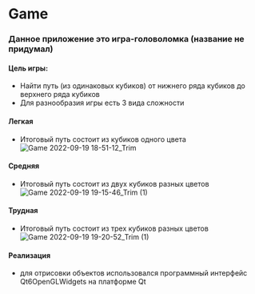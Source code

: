 # Game
### Данное приложение это игра-головоломка (название не придумал)
#### Цель игры:
- Найти путь (из одинаковых кубиков) от нижнего ряда кубиков до верхнего ряда кубиков
- Для разнообразия игры есть 3 вида сложности
#### Легкая
- Итоговый путь состоит из кубиков одного цвета
![Game 2022-09-19 18-51-12_Trim](https://user-images.githubusercontent.com/69618032/191061973-2bc28a19-857b-4511-9cd3-c68e5d38d550.gif)
#### Средняя
- Итоговый путь состоит из двух кубиков разных цветов
![Game 2022-09-19 19-15-46_Trim (1)](https://user-images.githubusercontent.com/69618032/191064822-3edd47df-ab1a-4748-b182-5a73ab9bfd38.gif)
#### Трудная
- Итоговый путь состоит из трех кубиков разных цветов
![Game 2022-09-19 19-20-52_Trim (1)](https://user-images.githubusercontent.com/69618032/191065946-f69d3217-83b9-4d38-b57e-85b1f7e52cf1.gif)
#### Реализация
- для отрисовки объектов использовался программный интерфейс Qt6OpenGLWidgets на платформе Qt


